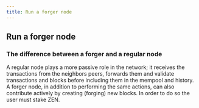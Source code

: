 ```yaml
---
title: Run a forger node
---
```


## Run a forger node

### The difference between a forger and a regular node
A regular node plays a more passive role in the network; it receives the transactions from the neighbors peers, forwards them and validate transactions and blocks before including them in the mempool and history. \
A forger node, in addition to performing the same actions, can also contribute actively by creating (forging) new blocks. In order to do so the user must stake ZEN.
